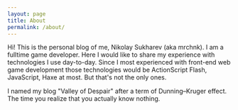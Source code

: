 ```yaml
---
layout: page
title: About
permalink: /about/
---
```


Hi! This is the personal blog of me, Nikolay Sukharev (aka mrchnk).
I am a fulltime game developer. Here I would like to share my experience with technologies I use day-to-day. Since I most experienced with front-end web game development those technologies would be ActionScript Flash, JavaScript, Haxe at most. But that's not the only ones.

I named my blog "Valley of Despair" after a term of Dunning–Kruger effect. The time you realize that you actually know nothing.
